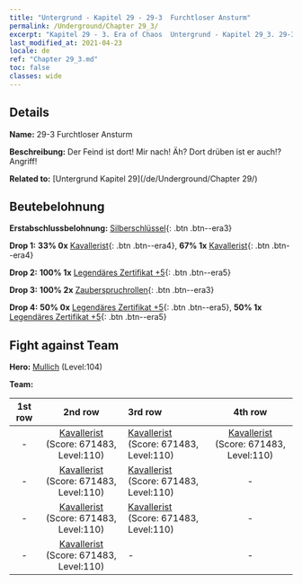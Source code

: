 ```yaml
---
title: "Untergrund - Kapitel 29 - 29-3  Furchtloser Ansturm"
permalink: /Underground/Chapter 29_3/
excerpt: "Kapitel 29 - 3. Era of Chaos  Untergrund - Kapitel 29_3. 29-3  Furchtloser Ansturm"
last_modified_at: 2021-04-23
locale: de
ref: "Chapter 29_3.md"
toc: false
classes: wide
---
```


## Details

 **Name:** 29-3  Furchtloser Ansturm

 **Beschreibung:**       Der Feind ist dort! Mir nach! Äh? Dort drüben ist er auch!? Angriff!

 **Related to:** [Untergrund Kapitel 29](/de/Underground/Chapter 29/)

## Beutebelohnung

 **Erstabschlussbelohnung:** [Silberschlüssel](/ItemsDE/con_693/){: .btn .btn--era3}

 **Drop 1:** **33% 0x** [Kavallerist](/ItemsDE/unt_195/){: .btn .btn--era4}, **67% 1x** [Kavallerist](/ItemsDE/unt_195/){: .btn .btn--era4}

 **Drop 2:** **100% 1x** [Legendäres Zertifikat +5](/ItemsDE/mat_102/){: .btn .btn--era5}

 **Drop 3:** **100% 2x** [Zauberspruchrollen](/ItemsDE/con_694/){: .btn .btn--era3}

 **Drop 4:** **50% 0x** [Legendäres Zertifikat +5](/ItemsDE/mat_102/){: .btn .btn--era5}, **50% 1x** [Legendäres Zertifikat +5](/ItemsDE/mat_102/){: .btn .btn--era5}


## Fight against Team
 **Hero:** [Mullich](/de/heroes/Mullich/) (Level:104)

 **Team:**


  | 1st row | 2nd row | 3rd row | 4th row |
  |:----:|:----:|:----|:----:|
  | - | [Kavallerist](/de/units/Cavalier/) (Score: 671483, Level:110)  | [Kavallerist](/de/units/Cavalier/) (Score: 671483, Level:110)  | [Kavallerist](/de/units/Cavalier/) (Score: 671483, Level:110)  |
  | - | [Kavallerist](/de/units/Cavalier/) (Score: 671483, Level:110)  | [Kavallerist](/de/units/Cavalier/) (Score: 671483, Level:110)  | - |
  | - | [Kavallerist](/de/units/Cavalier/) (Score: 671483, Level:110)  | [Kavallerist](/de/units/Cavalier/) (Score: 671483, Level:110)  | - |
  | - | [Kavallerist](/de/units/Cavalier/) (Score: 671483, Level:110)  | - | - |


